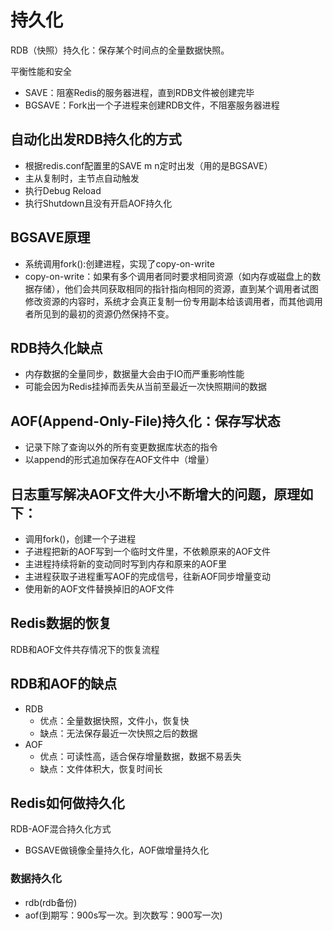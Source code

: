 # 持久化

RDB（快照）持久化：保存某个时间点的全量数据快照。

平衡性能和安全

- SAVE：阻塞Redis的服务器进程，直到RDB文件被创建完毕
- BGSAVE：Fork出一个子进程来创建RDB文件，不阻塞服务器进程


## 自动化出发RDB持久化的方式

- 根据redis.conf配置里的SAVE m n定时出发（用的是BGSAVE）
- 主从复制时，主节点自动触发
- 执行Debug Reload
- 执行Shutdown且没有开启AOF持久化

## BGSAVE原理

- 系统调用fork():创建进程，实现了copy-on-write
- copy-on-write：如果有多个调用者同时要求相同资源（如内存或磁盘上的数据存储），他们会共同获取相同的指针指向相同的资源，直到某个调用者试图修改资源的内容时，系统才会真正复制一份专用副本给该调用者，而其他调用者所见到的最初的资源仍然保持不变。

## RDB持久化缺点

- 内存数据的全量同步，数据量大会由于IO而严重影响性能
- 可能会因为Redis挂掉而丢失从当前至最近一次快照期间的数据

## AOF(Append-Only-File)持久化：保存写状态

- 记录下除了查询以外的所有变更数据库状态的指令
- 以append的形式追加保存在AOF文件中（增量）

## 日志重写解决AOF文件大小不断增大的问题，原理如下：

- 调用fork()，创建一个子进程
- 子进程把新的AOF写到一个临时文件里，不依赖原来的AOF文件
- 主进程持续将新的变动同时写到内存和原来的AOF里
- 主进程获取子进程重写AOF的完成信号，往新AOF同步增量变动
- 使用新的AOF文件替换掉旧的AOF文件

## Redis数据的恢复

RDB和AOF文件共存情况下的恢复流程

## RDB和AOF的缺点
- RDB
    - 优点：全量数据快照，文件小，恢复快
    - 缺点：无法保存最近一次快照之后的数据
- AOF
    - 优点：可读性高，适合保存增量数据，数据不易丢失
    - 缺点：文件体积大，恢复时间长

## Redis如何做持久化

RDB-AOF混合持久化方式
- BGSAVE做镜像全量持久化，AOF做增量持久化

### 数据持久化

- rdb(rdb备份)
- aof(到期写：900s写一次。到次数写：900写一次)